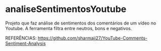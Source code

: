 # analiseSentimentosYoutube
Projeto que faz análise de sentimentos dos comentários de um vídeo no Youtube. A ferramenta filtra entre neutros, bons e negativos.

REFERÊNCIAS: https://github.com/sharmaji27/YouTube-Comments-Sentiment-Analysis

